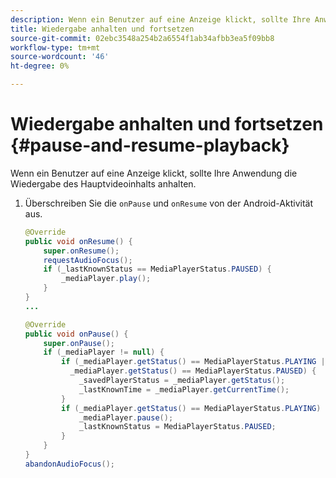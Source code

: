 ```yaml
---
description: Wenn ein Benutzer auf eine Anzeige klickt, sollte Ihre Anwendung die Wiedergabe des Hauptvideoinhalts anhalten.
title: Wiedergabe anhalten und fortsetzen
source-git-commit: 02ebc3548a254b2a6554f1ab34afbb3ea5f09bb8
workflow-type: tm+mt
source-wordcount: '46'
ht-degree: 0%

---
```


# Wiedergabe anhalten und fortsetzen {#pause-and-resume-playback}

Wenn ein Benutzer auf eine Anzeige klickt, sollte Ihre Anwendung die Wiedergabe des Hauptvideoinhalts anhalten.

1. Überschreiben Sie die `onPause` und `onResume` von der Android-Aktivität aus.

   ```java
   @Override 
   public void onResume() { 
       super.onResume(); 
       requestAudioFocus(); 
       if (_lastKnownStatus == MediaPlayerStatus.PAUSED) { 
           _mediaPlayer.play(); 
       } 
   } 
   ... 
   
   @Override 
   public void onPause() { 
       super.onPause(); 
       if (_mediaPlayer != null) { 
           if (_mediaPlayer.getStatus() == MediaPlayerStatus.PLAYING || 
             _mediaPlayer.getStatus() == MediaPlayerStatus.PAUSED) { 
               _savedPlayerStatus = _mediaPlayer.getStatus(); 
               _lastKnownTime = _mediaPlayer.getCurrentTime(); 
           } 
           if (_mediaPlayer.getStatus() == MediaPlayerStatus.PLAYING) { 
               _mediaPlayer.pause(); 
               _lastKnownStatus = MediaPlayerStatus.PAUSED; 
           } 
       } 
   } 
   abandonAudioFocus(); 
   ```
